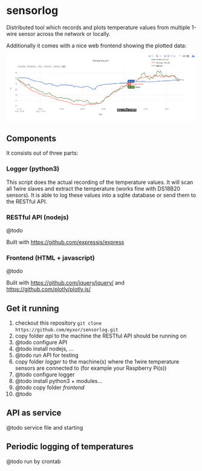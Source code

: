 # sensorlog

Distributed tool which records and plots temperature values from multiple 1-wire sensor across the network or locally.

Additionally it comes with a nice web frontend showing the plotted data:

![alt text](https://raw.githubusercontent.com/myxor/sensorlog/master/res/graph.png "Graph with three different sensors")


## Components

It consists out of three parts:

### Logger (python3)

This script does the actual recording of the temperature values.
It will scan all 1wire slaves and extract the temperature (works fine with DS18B20 sensors).
It is able to log these values into a sqlite database or send them to the RESTful API.

### RESTful API (nodejs)

@todo

Built with https://github.com/expressjs/express

### Frontend (HTML + javascript)

@todo

Built with https://github.com/jquery/jquery/ and https://github.com/plotly/plotly.js/



## Get it running

1. checkout this repository
  `git clone https://github.com/myxor/sensorlog.git`
2. copy folder *api* to the machine the RESTful API should be running on
3. @todo configure API
4. @todo install nodejs, ...
5. @todo run API for testing
5. copy folder *logger* to the machine(s) where the 1wire temperature sensors are connected to (for example your Raspberry Pi(s))
6. @todo configure logger
7. @todo install python3 + modules...
8. @todo copy folder *frontend*
9. @todo


## API as service

@todo service file and starting

## Periodic logging of temperatures

@todo run by crontab
